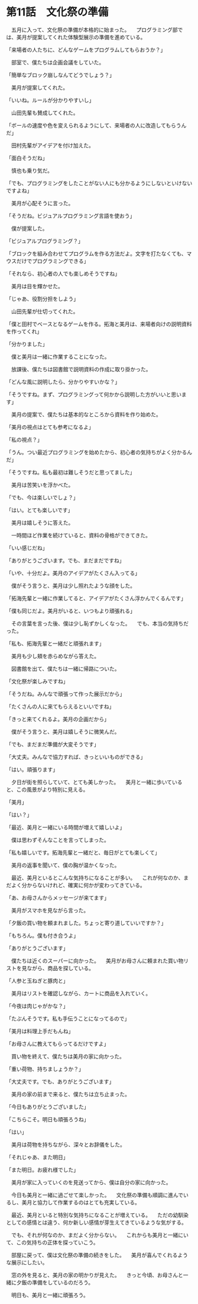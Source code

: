 # 第11話　文化祭の準備

　五月に入って、文化祭の準備が本格的に始まった。
　プログラミング部では、美月が提案してくれた体験型展示の準備を進めている。

「来場者の人たちに、どんなゲームをプログラムしてもらおうか？」

　部室で、僕たちは企画会議をしていた。

「簡単なブロック崩しなんてどうでしょう？」

　美月が提案してくれた。

「いいね。ルールが分かりやすいし」

　山田先輩も賛成してくれた。

「ボールの速度や色を変えられるようにして、来場者の人に改造してもらうんだ」

　田村先輩がアイデアを付け加えた。

「面白そうだね」

　慎也も乗り気だ。

「でも、プログラミングをしたことがない人にも分かるようにしないといけないですよね」

　美月が心配そうに言った。

「そうだね。ビジュアルプログラミング言語を使おう」

　僕が提案した。

「ビジュアルプログラミング？」

「ブロックを組み合わせてプログラムを作る方法だよ。文字を打たなくても、マウスだけでプログラミングできる」

「それなら、初心者の人でも楽しめそうですね」

　美月は目を輝かせた。

「じゃあ、役割分担をしよう」

　山田先輩が仕切ってくれた。

「僕と田村でベースとなるゲームを作る。拓海と美月は、来場者向けの説明資料を作ってくれ」

「分かりました」

　僕と美月は一緒に作業することになった。

　放課後、僕たちは図書館で説明資料の作成に取り掛かった。

「どんな風に説明したら、分かりやすいかな？」

「そうですね。まず、プログラミングって何かから説明した方がいいと思います」

　美月の提案で、僕たちは基本的なところから資料を作り始めた。

「美月の視点はとても参考になるよ」

「私の視点？」

「うん。つい最近プログラミングを始めたから、初心者の気持ちがよく分かるんだ」

「そうですね。私も最初は難しそうだと思ってました」

　美月は苦笑いを浮かべた。

「でも、今は楽しいでしょ？」

「はい。とても楽しいです」

　美月は嬉しそうに答えた。

　一時間ほど作業を続けていると、資料の骨格ができてきた。

「いい感じだね」

「ありがとうございます。でも、まだまだですね」

「いや、十分だよ。美月のアイデアがたくさん入ってる」

　僕がそう言うと、美月は少し照れたような顔をした。

「拓海先輩と一緒に作業してると、アイデアがたくさん浮かんでくるんです」

「僕も同じだよ。美月がいると、いつもより頑張れる」

　その言葉を言った後、僕は少し恥ずかしくなった。
　でも、本当の気持ちだった。

「私も、拓海先輩と一緒だと頑張れます」

　美月も少し頬を赤らめながら答えた。

　図書館を出て、僕たちは一緒に帰路についた。

「文化祭が楽しみですね」

「そうだね。みんなで頑張って作った展示だから」

「たくさんの人に来てもらえるといいですね」

「きっと来てくれるよ。美月の企画だから」

　僕がそう言うと、美月は嬉しそうに微笑んだ。

「でも、まだまだ準備が大変そうです」

「大丈夫。みんなで協力すれば、きっといいものができる」

「はい。頑張ります」

　夕日が街を照らしていて、とても美しかった。
　美月と一緒に歩いていると、この風景がより特別に見える。

「美月」

「はい？」

「最近、美月と一緒にいる時間が増えて嬉しいよ」

　僕は思わずそんなことを言ってしまった。

「私も嬉しいです。拓海先輩と一緒だと、毎日がとても楽しくて」

　美月の返事を聞いて、僕の胸が温かくなった。

　最近、美月といるとこんな気持ちになることが多い。
　これが何なのか、まだよく分からないけれど、確実に何かが変わってきている。

「あ、お母さんからメッセージが来てます」

　美月がスマホを見ながら言った。

「夕飯の買い物を頼まれました。ちょっと寄り道していいですか？」

「もちろん。僕も付き合うよ」

「ありがとうございます」

　僕たちは近くのスーパーに向かった。
　美月がお母さんに頼まれた買い物リストを見ながら、商品を探している。

「人参と玉ねぎと豚肉と」

　美月はリストを確認しながら、カートに商品を入れていく。

「今夜は肉じゃがかな？」

「たぶんそうです。私も手伝うことになってるので」

「美月は料理上手だもんね」

「お母さんに教えてもらってるだけですよ」

　買い物を終えて、僕たちは美月の家に向かった。

「重い荷物、持ちましょうか？」

「大丈夫です。でも、ありがとうございます」

　美月の家の前まで来ると、僕たちは立ち止まった。

「今日もありがとうございました」

「こちらこそ。明日も頑張ろうね」

「はい」

　美月は荷物を持ちながら、深々とお辞儀をした。

「それじゃあ、また明日」

「また明日。お疲れ様でした」

　美月が家に入っていくのを見送ってから、僕は自分の家に向かった。

　今日も美月と一緒に過ごせて楽しかった。
　文化祭の準備も順調に進んでいるし、美月と協力して作業するのはとても充実している。

　最近、美月といると特別な気持ちになることが増えている。
　ただの幼馴染としての感情とは違う、何か新しい感情が芽生えてきているような気がする。

　でも、それが何なのか、まだよく分からない。
　これからも美月と一緒にいて、この気持ちの正体を探っていこう。

　部屋に戻って、僕は文化祭の準備の続きをした。
　美月が喜んでくれるような展示にしたい。

　窓の外を見ると、美月の家の明かりが見えた。
　きっと今頃、お母さんと一緒に夕飯の準備をしているのだろう。

　明日も、美月と一緒に頑張ろう。